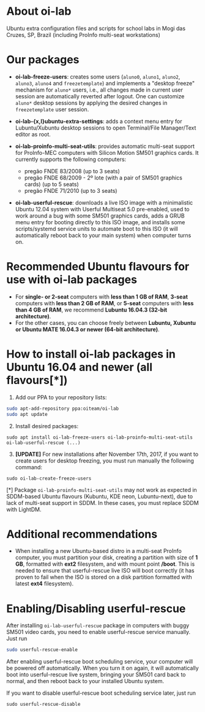 # About oi-lab
Ubuntu extra configuration files and scripts for school labs in Mogi das Cruzes, SP, Brazil (including ProInfo multi-seat workstations)

# Our packages
* **oi-lab-freeze-users**: creates some users (`aluno0`, `aluno1`, `aluno2`, `aluno3`, `aluno4` and `freezetemplate`) and implements a "desktop freeze" mechanism for `aluno*` users, i.e., all changes made in current user session are automatically reverted after logout. One can customize `aluno*` desktop sessions by applying the desired changes in `freezetemplate` user session.

* **oi-lab-{x,l}ubuntu-extra-settings**: adds a context menu entry for Lubuntu/Xubuntu desktop sessions to open Terminal/File Manager/Text editor as root.

* **oi-lab-proinfo-multi-seat-utils**: provides automatic multi-seat support for ProInfo-MEC computers with Silicon Motion SM501 graphics cards. It currently supports the following computers:
  * pregão FNDE 83/2008 (up to 3 seats)
  * pregão FNDE 68/2009 - 2º lote (with a pair of SM501 graphics cards) (up to 5 seats)
  * pregão FNDE 71/2010 (up to 3 seats)
  
* **oi-lab-userful-rescue**: downloads a live ISO image with a minimalistic Ubuntu 12.04 system with Userful Multiseat 5.0 pre-enabled, used to work around a bug with some SM501 graphics cards, adds a GRUB menu entry for booting directly to this ISO image, and installs some scripts/systemd service units to automate boot to this ISO (it will automatically reboot back to your main system) when computer turns on.

# Recommended Ubuntu flavours for use with oi-lab packages
* For **single- or 2-seat** computers with **less than 1 GB of RAM**, **3-seat** computers with **less than 2 GB of RAM**, or **5-seat** computers with **less than 4 GB of RAM**, we recommend **Lubuntu 16.04.3 (32-bit architecture)**.
* For the other cases, you can choose freely between **Lubuntu, Xubuntu or Ubuntu MATE 16.04.3 or newer (64-bit architecture)**.

# How to install oi-lab packages in Ubuntu 16.04 and newer (all flavours[*])
1. Add our PPA to your repository lists:
```bash
sudo apt-add-repository ppa:oiteam/oi-lab
sudo apt update
```
2. Install desired packages:
```
sudo apt install oi-lab-freeze-users oi-lab-proinfo-multi-seat-utils oi-lab-userful-rescue (...)
```
3. **[UPDATE]** For new installations after November 17th, 2017, if you want to create users for desktop freezing, you must run manually the following command:
```
sudo oi-lab-create-freeze-users
```

[*] Package `oi-lab-proinfo-multi-seat-utils` may not work as expected in SDDM-based Ubuntu flavours (Kubuntu, KDE neon, Lubuntu-next), due to lack of multi-seat support in SDDM. In these cases, you must replace SDDM with LightDM.

# Additional recommendations
* When installing a new Ubuntu-based distro in a multi-seat ProInfo computer, you must partition your disk, creating a partition with size of **1 GB**, formatted with **ext2** filesystem, and with mount point **/boot**. This is needed to ensure that userful-rescue live ISO will boot correctly (it has proven to fail when the ISO is stored on a disk partition formatted with latest **ext4** filesystem).

# Enabling/Disabling userful-rescue

After installing `oi-lab-userful-rescue` package in computers with buggy SM501 video cards, you need to enable userful-rescue service manually. Just run
```bash
sudo userful-rescue-enable
```

After enabling userful-rescue boot scheduling service, your computer will be powered off automatically. When you turn it on again, it will automatically boot into userful-rescue live system, bringing your SM501 card back to normal, and then reboot back to your installed Ubuntu system.

If you want to disable userful-rescue boot scheduling service later, just run
```
sudo userful-rescue-disable
```
